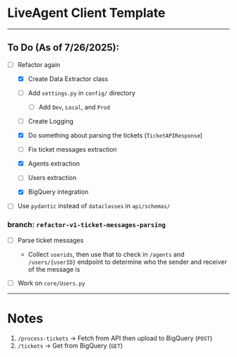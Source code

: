 # LiveAgent Client Template

---

## To Do (As of 7/26/2025):

- [ ] Refactor again

    - [x] Create Data Extractor class

    - [ ] Add `settings.py` in `config/` directory

        - [ ] Add `Dev`, `Local`, and `Prod`

    - [ ] Create Logging

    - [x] Do something about parsing the tickets (`TicketAPIResponse`)

    - [ ] Fix ticket messages extraction

    - [x] Agents extraction

    - [ ] Users extraction

    - [x] BigQuery integration

- [ ] Use `pydantic` instead of `dataclasses` in `api/schemas/`

### **branch: `refactor-v1-ticket-messages-parsing`**

- [ ] Parse ticket messages

    - Collect `userids`, then use that to check in `/agents` and `/users/{userID}` endpoint to determine who the sender and receiver of the message is

- [ ] Work on `core/Users.py`

---

# Notes

1. `/process-tickets` -> Fetch from API then upload to BigQuery (`POST`)
1. `/tickets` -> Get from BigQuery (`GET`)